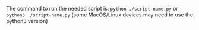 The command to run the needed script is: `python ./script-name.py` or `python3 ./script-name.py` (some MacOS/Linux devices may need to use the python3 version)
